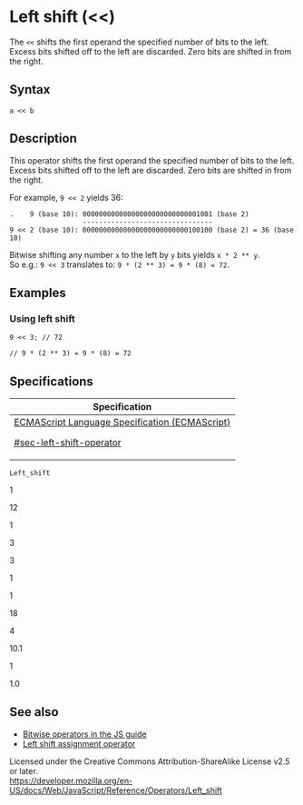 # Left shift (&lt;&lt;)

The `<<` shifts the first operand the specified number of bits to the left. Excess bits shifted off to the left are discarded. Zero bits are shifted in from the right.

## Syntax

    a << b

## Description

This operator shifts the first operand the specified number of bits to the left. Excess bits shifted off to the left are discarded. Zero bits are shifted in from the right.

For example, `9 << 2` yields 36:

    .    9 (base 10): 00000000000000000000000000001001 (base 2)
                      --------------------------------
    9 << 2 (base 10): 00000000000000000000000000100100 (base 2) = 36 (base 10)

Bitwise shifting any number `x` to the left by `y` bits yields `x * 2 ** y`.  
So e.g.: `9 << 3` translates to: `9 * (2 ** 3) = 9 * (8) = 72`.

## Examples

### Using left shift

    9 << 3; // 72

    // 9 * (2 ** 3) = 9 * (8) = 72

## Specifications

<table><thead><tr class="header"><th>Specification</th></tr></thead><tbody><tr class="odd"><td><a href="https://tc39.es/ecma262/#sec-left-shift-operator">ECMAScript Language Specification (ECMAScript) 
<br/>

<span class="small">#sec-left-shift-operator</span></a></td></tr></tbody></table>

`Left_shift`

1

12

1

3

3

1

1

18

4

10.1

1

1.0

## See also

-   [Bitwise operators in the JS guide](https://developer.mozilla.org/en-US/docs/Web/JavaScript/Guide/Expressions_and_Operators#bitwise)
-   [Left shift assignment operator](left_shift_assignment)

 
Licensed under the Creative Commons Attribution-ShareAlike License v2.5 or later.  
<a href="https://developer.mozilla.org/en-US/docs/Web/JavaScript/Reference/Operators/Left_shift" class="_attribution-link">https://developer.mozilla.org/en-US/docs/Web/JavaScript/Reference/Operators/Left_shift</a>
